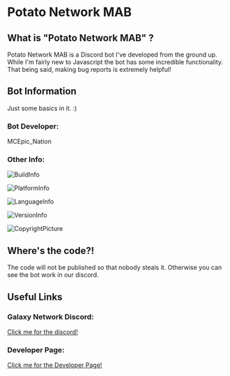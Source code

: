 # Potato Network MAB

## What is "Potato Network MAB" ?

   Potato Network MAB is a Discord bot I've developed from the ground up. 
   While I'm fairly new to Javascript the bot has some incredible functionality.
   That being said, making bug reports is extremely helpful!
    
## Bot Information

 Just some basics in it. :)
### Bot Developer: 
 
 MCEpic_Nation

### Other Info:

 ![BuildInfo](https://img.shields.io/badge/Build-Passing-success.svg?style=for-the-badge)

 
 ![PlatformInfo](https://img.shields.io/badge/Platform-Windows%2064x-blue.svg?style=for-the-badge)

 
 ![LanguageInfo](https://img.shields.io/badge/Language-JavaScript-blueviolet.svg?style=for-the-badge)
 
 
 ![VersionInfo](https://img.shields.io/badge/Version-2.0-orange.svg?style=for-the-badge)

 
 ![CopyrightPicture](https://static.copyrighted.com/badges/125x25/03_2_2x.png)
 
## Where's the code?!
The code will not be published so that nobody steals it. Otherwise you can see the bot work in our discord.

## Useful Links

### Galaxy Network Discord:

 [Click me for the discord!]()


### Developer Page:
[Click me for the Developer Page!](trello.com/b/FyoC8P89/galaxy-network-mab)

